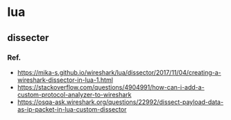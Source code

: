 # lua
## dissecter

### Ref.
* https://mika-s.github.io/wireshark/lua/dissector/2017/11/04/creating-a-wireshark-dissector-in-lua-1.html
* https://stackoverflow.com/questions/4904991/how-can-i-add-a-custom-protocol-analyzer-to-wireshark
* https://osqa-ask.wireshark.org/questions/22992/dissect-payload-data-as-ip-packet-in-lua-custom-dissector
